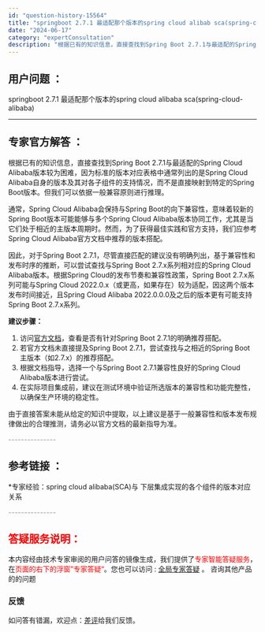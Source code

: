 ```yaml
---
id: "question-history-15564"
title: "springboot 2.7.1 最适配那个版本的spring cloud alibab sca(spring-cloud-alibaba)"
date: "2024-06-17"
category: "expertConsultation"
description: "根据已有的知识信息，直接查找到Spring Boot 2.7.1与最适配的Spring Cloud Alibaba版本较为困难，因为标准的版本对应表格中通常列出的是Spring Cloud Alibaba自身的版本及其对各子组件的支持情况，而不是直接映射到特定的Spring Boot版本。但我们可以"
---
```


## 用户问题 ： 
 springboot 2.7.1 最适配那个版本的spring cloud alibaba sca(spring-cloud-alibaba) 

---------------
## 专家官方解答 ：

根据已有的知识信息，直接查找到Spring Boot 2.7.1与最适配的Spring Cloud Alibaba版本较为困难，因为标准的版本对应表格中通常列出的是Spring Cloud Alibaba自身的版本及其对各子组件的支持情况，而不是直接映射到特定的Spring Boot版本。但我们可以依据一般兼容原则进行推理。

通常，Spring Cloud Alibaba会保持与Spring Boot的向下兼容性，意味着较新的Spring Boot版本可能能够与多个Spring Cloud Alibaba版本协同工作，尤其是当它们处于相近的主版本周期时。然而，为了获得最佳实践和官方支持，我们应参考Spring Cloud Alibaba官方文档中推荐的版本搭配。

因此，对于Spring Boot 2.7.1，尽管直接匹配的建议没有明确列出，基于兼容性和发布时序的推断，可以尝试查找与Spring Boot 2.7.x系列相对应的Spring Cloud Alibaba版本。根据Spring Cloud的发布节奏和兼容性政策，Spring Boot 2.7.x系列可能与Spring Cloud 2022.0.x（或更高，如果存在）较为适配，因这两个版本发布时间接近，且Spring Cloud Alibaba 2022.0.0.0及之后的版本更有可能支持Spring Boot 2.7.x系列。

**建议步骤：**
1. 访问[官方文档](https://sca.aliyun.com/docs/2023/overview/version-explain/)，查看是否有针对Spring Boot 2.7.1的明确推荐搭配。
2. 若官方文档未直接提及Spring Boot 2.7.1，尝试查找与之相近的Spring Boot主版本（如2.7.x）的推荐搭配。
3. 根据文档指导，选择一个与Spring Boot 2.7.1兼容性良好的Spring Cloud Alibaba版本进行尝试。
4. 在实际项目集成前，建议在测试环境中验证所选版本的兼容性和功能完整性，以确保生产环境的稳定性。

由于直接答案未能从给定的知识中提取，以上建议是基于一般兼容性和版本发布规律做出的合理推测，请务必以官方文档的最新指导为准。


<font color="#949494">---------------</font> 


## 参考链接 ：

*专家经验：spring cloud alibaba(SCA)与 下层集成实现的各个组件的版本对应关系 


 <font color="#949494">---------------</font> 
 


## <font color="#FF0000">答疑服务说明：</font> 

本内容经由技术专家审阅的用户问答的镜像生成，我们提供了<font color="#FF0000">专家智能答疑服务</font>，在<font color="#FF0000">页面的右下的浮窗”专家答疑“</font>。您也可以访问 : [全局专家答疑](https://opensource.alibaba.com/chatBot) 。 咨询其他产品的的问题

### 反馈
如问答有错漏，欢迎点：[差评](https://ai.nacos.io/user/feedbackByEnhancerGradePOJOID?enhancerGradePOJOId=15589)给我们反馈。
